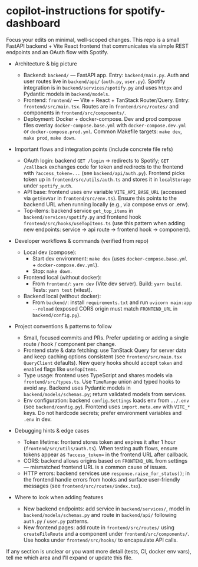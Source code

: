 <!-- Brief, actionable instructions for AI coding agents working on spotify-dashboard -->
# copilot-instructions for spotify-dashboard

Focus your edits on minimal, well-scoped changes. This repo is a small FastAPI backend + Vite React frontend that communicates via simple REST endpoints and an OAuth flow with Spotify.

- Architecture & big picture
  - Backend: `backend/` — FastAPI app. Entry: `backend/main.py`. Auth and user routes live in `backend/api/` (`auth.py`, `user.py`). Spotify integration is in `backend/services/spotify.py` and uses `httpx` and Pydantic models in `backend/models`.
  - Frontend: `frontend/` — Vite + React + TanStack Router/Query. Entry: `frontend/src/main.tsx`. Routes are in `frontend/src/routes/` and components in `frontend/src/components/`.
  - Deployment: Docker + docker-compose. Dev and prod compose files overlay `docker-compose.base.yml` with `docker-compose.dev.yml` or `docker-compose.prod.yml`. Common Makefile targets: `make dev`, `make prod`, `make down`.

- Important flows and integration points (include concrete file refs)
  - OAuth login: backend `GET /login` -> redirects to Spotify; `GET /callback` exchanges code for token and redirects to the frontend with `?access_token=...` (see `backend/api/auth.py`). Frontend picks token up in `frontend/src/utils/auth.ts` and stores it in `localStorage` under `spotify_auth`.
  - API base: frontend uses env variable `VITE_API_BASE_URL` (accessed via `getEnvVar` in `frontend/src/env.ts`). Ensure this points to the backend URL when running locally (e.g., via compose envs or .env).
  - Top-items: backend service `get_top_items` in `backend/services/spotify.py` and frontend hook `frontend/src/hooks/useTopItems.ts` (use this pattern when adding new endpoints: service -> api route -> frontend hook -> component).

- Developer workflows & commands (verified from repo)
  - Local dev (compose):
    - Start dev environment: `make dev` (uses `docker-compose.base.yml` + `docker-compose.dev.yml`).
    - Stop: `make down`.
  - Frontend local (without docker):
    - From `frontend/`: `yarn dev` (Vite dev server). Build: `yarn build`. Tests: `yarn test` (vitest).
  - Backend local (without docker):
    - From `backend/`: install `requirements.txt` and run `uvicorn main:app --reload` (exposed CORS origin must match `FRONTEND_URL` in `backend/config.py`).

- Project conventions & patterns to follow
  - Small, focused commits and PRs. Prefer updating or adding a single route / hook / component per change.
  - Frontend state & data fetching: use TanStack Query for server data and keep caching options consistent (see `frontend/src/main.tsx` `QueryClient` defaults). New query hooks should accept `token` and `enabled` flags like `useTopItems`.
  - Type usage: frontend uses TypeScript and shares models via `frontend/src/types.ts`. Use `TimeRange` union and typed hooks to avoid `any`. Backend uses Pydantic models in `backend/models/schemas.py`; return validated models from services.
  - Env configuration: backend `config.Settings` loads env from `../.env` (see `backend/config.py`). Frontend uses `import.meta.env` with `VITE_*` keys. Do not hardcode secrets; prefer environment variables and `.env` in dev.

- Debugging hints & edge cases
  - Token lifetime: frontend stores token and expires it after 1 hour (`frontend/src/utils/auth.ts`). When testing auth flows, ensure tokens appear as `?access_token=` in the frontend URL after callback.
  - CORS: backend allows origins based on `FRONTEND_URL` from settings — mismatched frontend URL is a common cause of issues.
  - HTTP errors: backend services use `response.raise_for_status()`; in the frontend handle errors from hooks and surface user-friendly messages (see `frontend/src/routes/index.tsx`).

- Where to look when adding features
  - New backend endpoints: add service in `backend/services/`, model in `backend/models/schemas.py` and route in `backend/api/` following `auth.py` / `user.py` patterns.
  - New frontend pages: add route in `frontend/src/routes/` using `createFileRoute` and a component under `frontend/src/components/`. Use hooks under `frontend/src/hooks/` to encapsulate API calls.

If any section is unclear or you want more detail (tests, CI, docker env vars), tell me which area and I'll expand or update this file.
